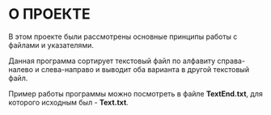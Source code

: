 # О ПРОЕКТЕ

В этом проекте были рассмотрены основные принципы работы с файлами и указателями. 

Данная программа сортирует текстовый файл по алфавиту справа-налево и слева-направо и выводит оба варианта в другой текстовый файл.

Пример работы программы можно посмотреть в файле **TextEnd.txt**, для которого исходным был - **Text.txt**.